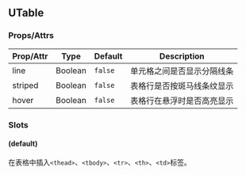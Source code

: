 ## UTable

### Props/Attrs

| Prop/Attr | Type | Default | Description |
| --------- | ---- | ------- | ----------- |
| line | Boolean | `false` | 单元格之间是否显示分隔线条 |
| striped | Boolean | `false` | 表格行是否按斑马线条纹显示 |
| hover | Boolean | `false` | 表格行在悬浮时是否高亮显示 |

### Slots

#### (default)

在表格中插入`<thead>`、`<tbody>`、`<tr>`、`<th>`、`<td>`标签。
